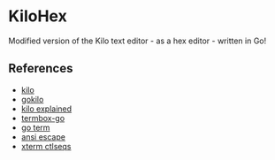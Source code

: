 KiloHex
=======

Modified version of the Kilo text editor - as a hex editor - written in Go!

References
----------

- [kilo](            https://github.com/antirez/kilo)
- [gokilo](          https://github.com/srinathh/gokilo)
- [kilo explained](  https://viewsourcecode.org/snaptoken/kilo/)
- [termbox-go](      https://github.com/nsf/termbox-go)
- [go term](         https://pkg.go.dev/golang.org/x/term)
- [ansi escape](     https://gist.github.com/fnky/458719343aabd01cfb17a3a4f7296797)
- [xterm ctlseqs](   https://invisible-island.net/xterm/ctlseqs/ctlseqs.html)
